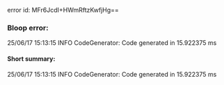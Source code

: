 error id: MFr6JcdI+HWmRftzKwfjHg==
### Bloop error:

25/06/17 15:13:15 INFO CodeGenerator: Code generated in 15.922375 ms
#### Short summary: 

25/06/17 15:13:15 INFO CodeGenerator: Code generated in 15.922375 ms